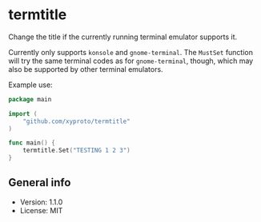 # termtitle

Change the title if the currently running terminal emulator supports it.

Currently only supports `konsole` and `gnome-terminal`. The `MustSet` function will try the same terminal codes as for `gnome-terminal`, though, which may also be supported by other terminal emulators.

Example use:

~~~go
package main

import (
    "github.com/xyproto/termtitle"
)

func main() {
    termtitle.Set("TESTING 1 2 3")
}
~~~

## General info

* Version: 1.1.0
* License: MIT
